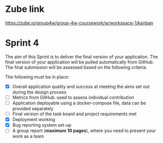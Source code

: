 # Zube link
https://zube.io/group4w/group-4w-coursework/w/workspace-1/kanban

# Sprint 4
The aim of this Sprint is to deliver the final version of your application. The final version of
your application will be pulled automatically from GitHub. The final submission will be
assessed based on the following criteria.

The following must be in place:

- [X]  Overall application quality and success at meeting the aims set out during the design process
- [ ]  Metrics from GitHub: used to assess individual contribution
- [ ]  Application deployable using a docker-compose file, data can be provided separately
- [ ]  Final version of the task board and project requirements met
- [X]  Deployment working
- [X]  Bug reporting system set-up
- [ ]  A group report (**maximum 10 pages**), where you need to present your work as a team
